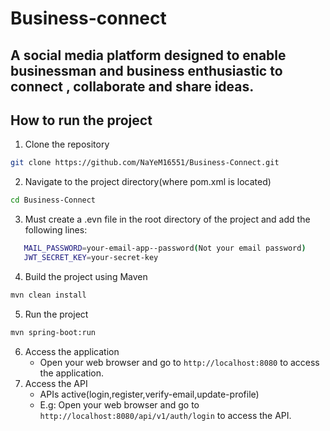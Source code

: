 # Business-connect
## A social media platform designed to enable businessman and business enthusiastic to connect , collaborate and share ideas.


## How to run the project
1. Clone the repository
```bash
git clone https://github.com/NaYeM16551/Business-Connect.git
```
2. Navigate to the project directory(where pom.xml is located)
```bash
cd Business-Connect
```
3. Must create a .evn file in the root directory of the project and add the following lines:
```bash
   MAIL_PASSWORD=your-email-app--password(Not your email password)
   JWT_SECRET_KEY=your-secret-key
```   
4. Build the project using Maven
```bash
mvn clean install
```
5. Run the project
```bash
mvn spring-boot:run
```
6. Access the application
   - Open your web browser and go to `http://localhost:8080` to access the application.
7. Access the API
    - APIs active(login,register,verify-email,update-profile)
    - E.g: Open your web browser and go to `http://localhost:8080/api/v1/auth/login` to access the API.

